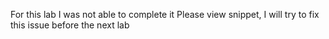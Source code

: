 For this lab I was not able to complete it
Please view snippet, I will try to fix this issue before the next lab
